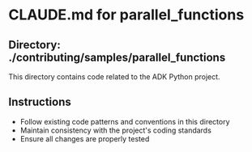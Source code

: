 # CLAUDE.md for parallel_functions

## Directory: ./contributing/samples/parallel_functions

This directory contains code related to the ADK Python project.

## Instructions
- Follow existing code patterns and conventions in this directory
- Maintain consistency with the project's coding standards
- Ensure all changes are properly tested
